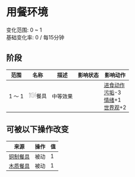 # 用餐环境  
变化范围: 0 ~ 1  
基础变化率: 0 / 每15分钟  
## 阶段  
范围  |  名称  |  描述  |  影响状态  |  影响动作  
----  |  ----  |  ----  |  ----  |  ----  
1 ～ 1  |  <img decoding="async" src="Sprite/Appetite.png" style="width:20px;">餐具  |  中等效果  |    |  [进食动作](EatingAction.md)<br>[污垢](Filth.md)-3<br>[情绪](Morale.md)+1<br>[世界观](Structure.md)+2  
## 可被以下操作改变  
来源  |  操作  |  值  
----  |  ----  |  ----  
[铜制餐具](EatingUtensilsCopper.md)  |  被动  |  1  
[木质餐具](EatingUtensilsWooden.md)  |  被动  |  1  
